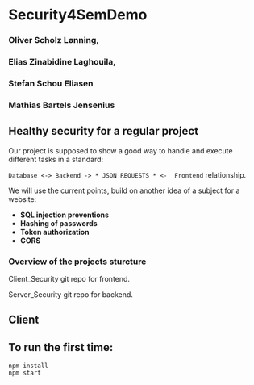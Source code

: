 # Security4SemDemo
### Oliver Scholz Lønning,
### Elias Zinabidine Laghouila, 
### Stefan Schou Eliasen 
### Mathias Bartels Jensenius

## Healthy security for a regular project

Our project is supposed to show a good way to handle and execute different tasks in a standard:

`Database <-> Backend -> * JSON REQUESTS * <-  Frontend` relationship.

We will use the current points, build on another idea of a subject for a website:

* **SQL injection preventions**
* **Hashing of passwords**
* **Token authorization**
* **CORS**


### Overview of the projects sturcture

Client_Security git repo for frontend.

Server_Security git repo for backend.


## Client

## To run the first time:

```
npm install
npm start
```
